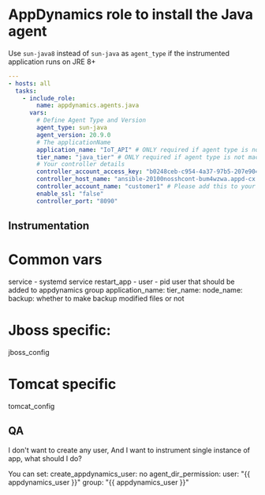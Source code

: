 # AppDynamics role to install the Java agent

Use `sun-java8` instead of `sun-java` as `agent_type` if the instrumented application runs on JRE 8+ 

```yml
---
- hosts: all
  tasks:
    - include_role:
        name: appdynamics.agents.java
      vars:
        # Define Agent Type and Version 
        agent_type: sun-java
        agent_version: 20.9.0
        # The applicationName
        application_name: "IoT_API" # ONLY required if agent type is not machine or db
        tier_name: "java_tier" # ONLY required if agent type is not machine or db
        # Your controller details 
        controller_account_access_key: "b0248ceb-c954-4a37-97b5-207e90418cb4" # Please add this to your Vault 
        controller_host_name: "ansible-20100nosshcont-bum4wzwa.appd-cx.com" # Your AppDynamics controller 
        controller_account_name: "customer1" # Please add this to your Vault 
        enable_ssl: "false"
        controller_port: "8090"

```


## Instrumentation

# Common vars
service - systemd service
restart_app - 
user - pid user that should be added to appdynamics group
application_name:
tier_name: 
node_name: 
backup: whether to make backup modified files or not

# Jboss specific:
jboss_config

# Tomcat specific
tomcat_config


## QA

I don't want to create any user, And I want to instrument single instance of app, what should I do?

You can set:
create_appdynamics_user: no
agent_dir_permission:
  user:  "{{ appdynamics_user }}"
  group: "{{ appdynamics_user }}"

